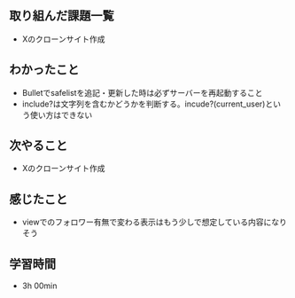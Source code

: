 ## 取り組んだ課題一覧
- Xのクローンサイト作成
## わかったこと
- Bulletでsafelistを追記・更新した時は必ずサーバーを再起動すること
- include?は文字列を含むかどうかを判断する。incude?(current_user)という使い方はできない
## 次やること
- Xのクローンサイト作成
## 感じたこと
- viewでのフォロワー有無で変わる表示はもう少しで想定している内容になりそう
## 学習時間
- 3h 00min